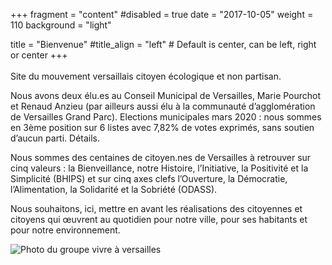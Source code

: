 +++
fragment = "content"
#disabled = true
date = "2017-10-05"
weight = 110
background = "light"

title = "Bienvenue"
#title_align = "left" # Default is center, can be left, right or center
+++
<br><br>
Site du mouvement versaillais citoyen écologique et non partisan.

Nous avons deux élu.es au Conseil Municipal de Versailles, Marie Pourchot et Renaud Anzieu (par ailleurs aussi élu à la communauté d’agglomération de Versailles Grand Parc).
Elections municipales mars 2020 : nous sommes en 3ème position sur 6 listes avec 7,82% de votes exprimés, sans soutien d’aucun parti. Détails.

Nous sommes des centaines de citoyen.nes de Versailles à retrouver sur cinq valeurs : la Bienveillance, notre Histoire, l’Initiative, la Positivité et la Simplicité (BHIPS) et sur cinq axes clefs l’Ouverture, la Démocratie, l’Alimentation, la Solidarité et la Sobriété (ODASS).

Nous souhaitons, ici, mettre en avant les réalisations des citoyennes et citoyens qui œuvrent au quotidien pour notre ville, pour ses habitants et pour notre environnement.

![Photo du groupe vivre à versailles](/images/photo_groupe.jpg)
